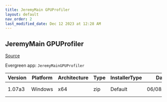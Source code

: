 ```yaml
---
title: JeremyMain GPUProfiler
layout: default
nav_order: 2
last_modified_date: Dec 12 2023 at 12:28 AM
---
```


## JeremyMain GPUProfiler

[Source](https://github.com/JeremyMain/GPUProfiler)

Evergreen app: `JeremyMainGPUProfiler`

| Version | Platform | Architecture | Type | InstallerType | Date       | Size    | URI                                                                                                                                                                                                |
| ------- | -------- | ------------ | ---- | ------------- | ---------- | ------- | -------------------------------------------------------------------------------------------------------------------------------------------------------------------------------------------------- |
| 1.07a3  | Windows  | x64          | zip  | Default       | 06/08/2021 | 1091066 | [https://github.com/JeremyMain/GPUProfiler/releases/download/v1.07a3/GPUProfiler_v1.07a3_x64.zip](https://github.com/JeremyMain/GPUProfiler/releases/download/v1.07a3/GPUProfiler_v1.07a3_x64.zip) |
